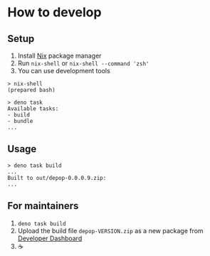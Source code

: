 # How to develop

## Setup

1. Install [Nix](https://nixos.org/) package manager
2. Run `nix-shell` or `nix-shell --command 'zsh'`
3. You can use development tools

```console
> nix-shell
(prepared bash)

> deno task
Available tasks:
- build
- bundle
...
```

## Usage

```console
> deno task build
...
Built to out/depop-0.0.0.9.zip:
...
```

## For maintainers

1. `deno task build`
2. Upload the build file `depop-VERSION.zip` as a new package from
   [Developer Dashboard](https://chrome.google.com/webstore/devconsole/2dc05d4b-8c8e-4356-a2be-080a15ab2903/bblbchjekobacogfioehogggccfagkmk/edit/package)
3. ☕
